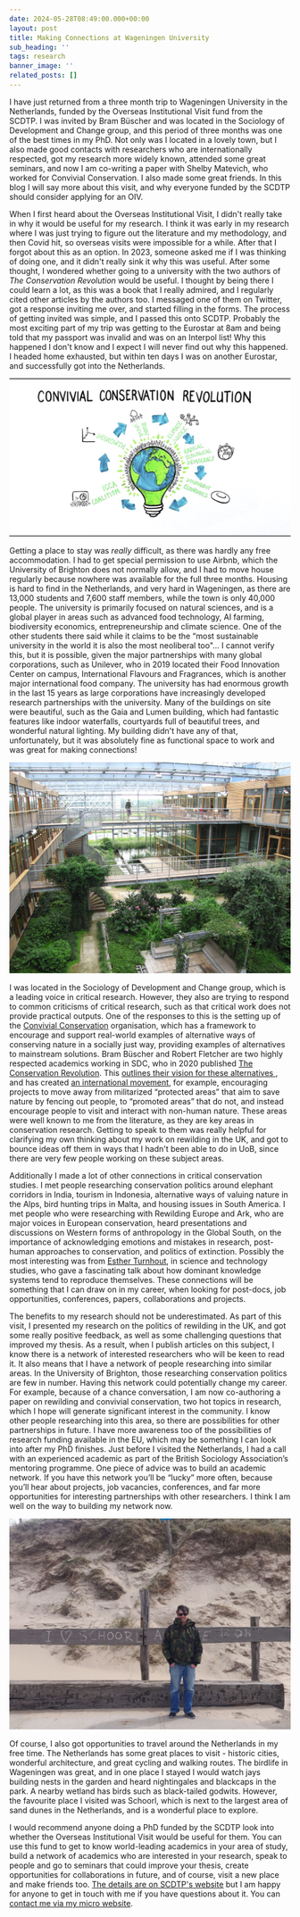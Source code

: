 ```yaml
---
date: 2024-05-28T08:49:00.000+00:00
layout: post
title: Making Connections at Wageningen University
sub_heading: ''
tags: research
banner_image: ''
related_posts: []
---
```




I have just returned from a three month trip to Wageningen University in the Netherlands, funded by the Overseas Institutional Visit fund from the SCDTP. I was invited by Bram Büscher and was located in the Sociology of Development and Change group, and this period of three months was one of the best times in my PhD. Not only was I located in a lovely town, but I also made good contacts with researchers who are internationally respected, got my research more widely known, attended some great seminars, and now I am co-writing a paper with Shelby Matevich, who worked for Convivial Conservation. I also made some great friends. In this blog I will say more about this visit, and why everyone funded by the SCDTP should consider applying for an OIV.

When I first heard about the Overseas Institutional Visit, I didn't really take in why it would be useful for my research. I think it was early in my research where I was just trying to figure out the literature and my methodology, and then Covid hit, so overseas visits were impossible for a while. After that I forgot about this as an option. In 2023, someone asked me if I was thinking of doing one, and it didn't really sink it why this was useful. After some thought, I wondered whether going to a university with the two authors of _The Conservation Revolution_ would be useful. I thought by being there I could learn a lot, as this was a book that I really admired, and I regularly cited other articles by the authors too. I messaged one of them on Twitter, got a response inviting me over, and started filling in the forms. The process of getting invited was simple, and I passed this onto SCDTP. Probably the most exciting part of my trip was getting to the Eurostar at 8am and being told that my passport was invalid and was on an Interpol list! Why this happened I don't know and I expect I will never find out why this happened. I headed home exhausted, but within ten days I was on another Eurostar, and successfully got into the Netherlands.

<a href="https://www.youtube.com/watch?v=pXRhftD0384"><img alt="Convivial Conservation Diagram: degrowth, beun vivir, climate justice, radical democracy, doughnut economics, icca coalition." src="/uploads/2024/convivial-conservation-diagram.jpg"></a>

Getting a place to stay was _really_ difficult, as there was hardly any free accommodation. I had to get special permission to use Airbnb, which the University of Brighton does not normally allow, and I had to move house regularly because nowhere was available for the full three months. Housing is hard to find in the Netherlands, and very hard in Wageningen, as there are 13,000 students and 7,600 staff members, while the town is only 40,000 people. The university is primarily focused on natural sciences, and is a global player in areas such as advanced food technology, AI farming, biodiversity economics, entrepreneurship and climate science. One of the other students there said while it claims to be the “most sustainable university in the world it is also the most neoliberal too"... I cannot verify this, but it is possible, given the major partnerships with many global corporations, such as Unilever, who in 2019 located their Food Innovation Center on campus, International Flavours and Fragrances, which is another major international food company. The university has had enormous growth in the last 15 years as large corporations have increasingly developed research partnerships with the university. Many of the buildings on site were beautiful, such as the Gaia and Lumen building, which had fantastic features like indoor waterfalls, courtyards full of beautiful trees, and wonderful natural lighting. My building didn't have any of that, unfortunately, but it was absolutely fine as functional space to work and was great for making connections! 


<img alt="photo of Lumen building's courtyard filled with vegetation" src="/uploads/2024/1024px-Wageningen_University_-_Building_Lumen.JPG"/>

I was located in the Sociology of Development and Change group, which is a leading voice in critical research. However, they also are trying to respond to common criticisms of critical research, such as that critical work does not provide practical outputs. One of the responses to this is the setting up of the [Convivial Conservation](https://www.convivialconservation.com/) organisation, which has a framework to encourage and support real-world examples of alternative ways of conserving nature in a socially just way, providing examples of alternatives to mainstream solutions. Bram Büscher and Robert Fletcher are two highly respected academics working in SDC, who in 2020 published [The Conservation Revolution](https://www.convivialconservation.com/publications/the-book/). This <a href="https://www.youtube.com/watch?v=pXRhftD0384">outlines their vision for these alternatives </a>, and has created <a href="https://conviva-research.com/an-alternative-future-for-conservation-open-access-book-convivial-conservation-from-principles-to-practice-out-now/">an international movement</a>, for example, encouraging projects to move away from militarized “protected areas” that aim to save nature by fencing out people, to “promoted areas” that do not, and instead encourage people to visit and interact with non-human nature. These areas were well known to me from the literature, as they are key areas in conservation research. Getting to speak to them was really helpful for clarifying my own thinking about my work on rewilding in the UK, and got to bounce ideas off them in ways that I hadn't been able to do in UoB, since there are very few people working on these subject areas. 

Additionally I made a lot of other connections in critical conservation studies. I met people researching conservation politics around elephant corridors in India, tourism in Indonesia, alternative ways of valuing nature in the Alps, bird hunting trips in Malta, and housing issues in South America. I met people who were researching with Rewilding Europe and Ark, who are major voices in European conservation, heard presentations and discussions on Western forms of anthropology in the Global South, on the importance of acknowledging emotions and mistakes in research, post-human approaches to conservation, and politics of extinction. Possibly the most interesting was from [Esther Turnhout](https://www.utwente.nl/en/bms/news/2022/10/167957/inaugural-address-turnhout-better-knowledge-is-possible), in science and technology studies, who gave a fascinating talk about how dominant knowledge systems tend to reproduce themselves. These connections will be something that I can draw on in my career, when looking for post-docs, job opportunities, conferences, papers, collaborations and projects.

The benefits to my research should not be underestimated. As part of this visit, I presented my research on the politics of rewilding in the UK, and got some really positive feedback, as well as some challenging questions that improved my thesis. As a result, when I publish articles on this subject, I know there is a network of interested researchers who will be keen to read it. It also means that I have a network of people researching into similar areas. In the University of Brighton, those researching conservation politics are few in number. Having this network could potentially change my career. For example, because of a chance conversation, I am now co-authoring a paper on rewilding and convivial conservation, two hot topics in research, which I hope will generate significant interest in the community. I know other people researching into this area, so there are possibilities for other partnerships in future. I have more awareness too of the possibilities of research funding available in the EU, which may be something I can look into after my PhD finishes. Just before I visited the Netherlands, I had a call with an experienced academic as part of the British Sociology Association’s mentoring programme. One piece of advice was to build an academic network. If you have this network you’ll be “lucky” more often, because you’ll hear about projects, job vacancies, conferences, and far more opportunities for interesting partnerships with other researchers. I think I am well on the way to building my network now.


<img alt="alex in camo jacket, on the beach at schoorl on sea, next to a sign saying I love Schoorl" src="/uploads/2024/alex-schoorl.jpg"/>

Of course, I also got opportunities to travel around the Netherlands in my free time. The Netherlands has some great places to visit - historic cities, wonderful architecture, and great cycling and walking routes. The birdlife in Wageningen was great, and in one place I stayed I would watch jays building nests in the garden and heard nightingales and blackcaps in the park. A nearby wetland has birds such as black-tailed godwits. However, the favourite place I visited was Schoorl, which is next to the largest area of sand dunes in the Netherlands, and is a wonderful place to explore.

I would recommend anyone doing a PhD funded by the SCDTP look into whether the Overseas Institutional Visit would be useful for them. You can use this fund to get to know world-leading academics in your area of study, build a network of academics who are interested in your research, speak to people and go to seminars that could improve your thesis, create opportunities for collaborations in future, and of course, visit a new place and make friends too. [The details are on SCDTP's website](https://southcoastdtp.ac.uk/funding/) but I am happy for anyone to get in touch with me if you have questions about it. You can [contact me via my micro website](https://alexjameslee.co.uk/contact/). 
